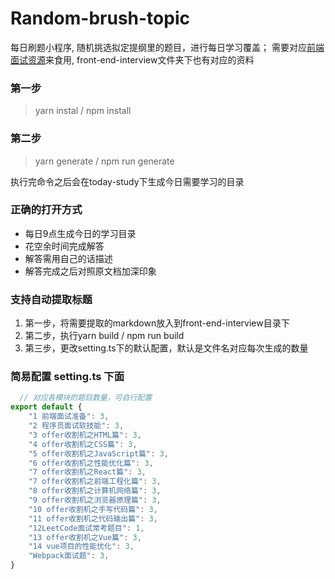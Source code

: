 # Random-brush-topic
每日刷题小程序, 随机挑选拟定提纲里的题目，进行每日学习覆盖；
需要对应[前端面试资源](https://github.com/BigSharkLx/front-end-interview)来食用, front-end-interview文件夹下也有对应的资料

###  第一步
> yarn instal / npm install

###  第二步
> yarn generate / npm run generate

执行完命令之后会在today-study下生成今日需要学习的目录


### 正确的打开方式
- 每日9点生成今日的学习目录
- 花空余时间完成解答
- 解答需用自己的话描述
- 解答完成之后对照原文档加深印象


### **支持自动提取标题**
1. 第一步，将需要提取的markdown放入到front-end-interview目录下
2. 第二步，执行yarn build / npm run build
3. 第三步，更改setting.ts下的默认配置，默认是文件名对应每次生成的数量


### 简易配置 setting.ts 下面

``` javascript
  // 对应各模块的题目数量，可自行配置
export default {
    "1 前端面试准备": 3,
    "2 程序员面试软技能": 3,
    "3 offer收割机之HTML篇": 3,
    "4 offer收割机之CSS篇": 3,
    "5 offer收割机之JavaScript篇": 3,
    "6 offer收割机之性能优化篇": 3,
    "7 offer收割机之React篇": 3,
    "7 offer收割机之前端工程化篇": 3,
    "8 offer收割机之计算机网络篇": 3,
    "9 offer收割机之浏览器原理篇": 3,
    "10 offer收割机之手写代码篇": 3,
    "11 offer收割机之代码输出篇": 3,
    "12LeetCode面试常考题目": 1,
    "13 offer收割机之Vue篇": 3,
    "14 vue项目的性能优化": 3,
    "Webpack面试题": 3,
}
```